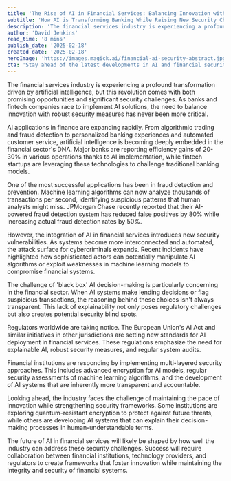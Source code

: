```yaml
---
title: 'The Rise of AI in Financial Services: Balancing Innovation with Security'
subtitle: 'How AI is Transforming Banking While Raising New Security Challenges'
description: 'The financial services industry is experiencing a profound transformation driven by artificial intelligence, but this revolution comes with both promising opportunities and significant security challenges. As banks and fintech companies race to implement AI solutions, the need to balance innovation with robust security measures has never been more critical.'
author: 'David Jenkins'
read_time: '8 mins'
publish_date: '2025-02-18'
created_date: '2025-02-18'
heroImage: 'https://images.magick.ai/financial-ai-security-abstract.jpg'
cta: 'Stay ahead of the latest developments in AI and financial security. Follow us on LinkedIn for expert insights and analysis on the evolving landscape of financial technology.'
---
```


The financial services industry is experiencing a profound transformation driven by artificial intelligence, but this revolution comes with both promising opportunities and significant security challenges. As banks and fintech companies race to implement AI solutions, the need to balance innovation with robust security measures has never been more critical.

AI applications in finance are expanding rapidly. From algorithmic trading and fraud detection to personalized banking experiences and automated customer service, artificial intelligence is becoming deeply embedded in the financial sector's DNA. Major banks are reporting efficiency gains of 20-30% in various operations thanks to AI implementation, while fintech startups are leveraging these technologies to challenge traditional banking models.

One of the most successful applications has been in fraud detection and prevention. Machine learning algorithms can now analyze thousands of transactions per second, identifying suspicious patterns that human analysts might miss. JPMorgan Chase recently reported that their AI-powered fraud detection system has reduced false positives by 80% while increasing actual fraud detection rates by 50%.

However, the integration of AI in financial services introduces new security vulnerabilities. As systems become more interconnected and automated, the attack surface for cybercriminals expands. Recent incidents have highlighted how sophisticated actors can potentially manipulate AI algorithms or exploit weaknesses in machine learning models to compromise financial systems.

The challenge of 'black box' AI decision-making is particularly concerning in the financial sector. When AI systems make lending decisions or flag suspicious transactions, the reasoning behind these choices isn't always transparent. This lack of explainability not only poses regulatory challenges but also creates potential security blind spots.

Regulators worldwide are taking notice. The European Union's AI Act and similar initiatives in other jurisdictions are setting new standards for AI deployment in financial services. These regulations emphasize the need for explainable AI, robust security measures, and regular system audits.

Financial institutions are responding by implementing multi-layered security approaches. This includes advanced encryption for AI models, regular security assessments of machine learning algorithms, and the development of AI systems that are inherently more transparent and accountable.

Looking ahead, the industry faces the challenge of maintaining the pace of innovation while strengthening security frameworks. Some institutions are exploring quantum-resistant encryption to protect against future threats, while others are developing AI systems that can explain their decision-making processes in human-understandable terms.

The future of AI in financial services will likely be shaped by how well the industry can address these security challenges. Success will require collaboration between financial institutions, technology providers, and regulators to create frameworks that foster innovation while maintaining the integrity and security of financial systems.